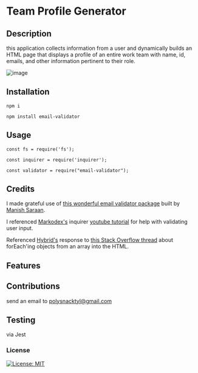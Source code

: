
# Team Profile Generator 

## Description
this application collects information from a user and dynamically builds an HTML page that displays a profile of an entire work team with name, id, emails, and other information pertinent to their role. 

![image](/assets/images/demo.gif)

## Installation 
```
npm i
```
```
npm install email-validator
```
## Usage
```
const fs = require('fs');
```
```
const inquirer = require('inquirer');
```
```
const validator = require("email-validator");
```


## Credits 
I made grateful use of [this wonderful email validator package](https://www.npmjs.com/package/email-validator) built by [Manish Saraan](https://github.com/manishsaraan). 

I referenced [Markodex's](https://www.youtube.com/channel/UC7RGmhOjaxsBdCl_XEsDPrw) inquirer [youtube tutorial](https://www.youtube.com/watch?v=1AxFrY2oSiw) for help with validating user input. 

Referenced [Hybrid's](https://stackoverflow.com/users/3345051/hybrid) response to [this Stack Overflow thread](https://stackoverflow.com/a/55426653/15343336) about forEach'ing objects from an array into the HTML. 

## Features

## Contributions
send an email to polysnacktyl@gmail.com

## Testing
via Jest 

### License
[![License: MIT](https://img.shields.io/badge/License-MIT-yellow.svg)](https://opensource.org/licenses/MIT)


